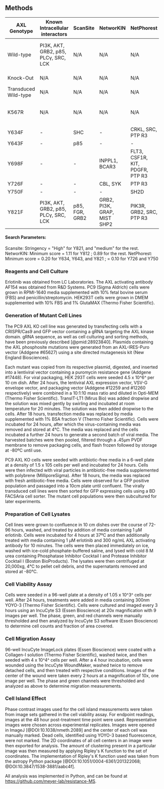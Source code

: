 ## Methods

| AXL Genotype         | Known Intracellular interactors | ScanSite | NetworKIN | NetPhorest | PDB | Known Phenotype|
| -------------------- | ------------------------------- | -------- | --------- | ---------- | --- | -------------- |
| Wild-type            | PI3K, AKT, GRB2, p85, PLCγ, SRC, LCK | N/A | N/A | N/A | N/A | Cell survival, proliferation, migration,<br> and immunosuppression |
| Knock-Out            | N/A | N/A | N/A | N/A | N/A | Inverse phenotyes of WT |
| Transduced Wild-type | N/A | N/A | N/A | N/A | N/A | N/A |
| K567R                | N/A | N/A | N/A | N/A | N/A | Kinase dead, typically recapitulates KO phenotypes |
| Y634F                | - | SHC | - | CRKL, SRC, PTP R3 | - | - |
| Y643F                | - | p85 | - | - | - | - |
| Y698F                | - | - | INPPL1, BCAR3 | FLT3, CSF1R, KIT, PDGFR, PTP R3 | - | - |
| Y726F                | - | - | CBL, SYK | PTP R3 | - | - |
| Y750F                | - | - | - | SH2D | - | - |
| Y821F                | PI3K, AKT, GRB2, p85, PLCγ, SRC, LCK | p85, FGR, GRB2 | GRB2, PI3K, GRAP, MIST SHP2 | PIK3R, GRB2, SRC, PTP R3 | - | - |

#### Search Parameters:
Scansite: Stringency = "High" for Y821, and "medium" for the rest.
NetworKIN: Minimum score = 1.11 for Y812 ; 0.89 for the rest.
NetPhorest: Minimum score = 0.20 for Y634, Y643, and Y821 ; = 0.10 for Y726 and Y750

### Reagents and Cell Culture

Erlotinib was obtained from LC Laboratories. The AXL activating antibody AF154 was obtained from R&D Systems. PC9 (Sigma Aldrich) cells were grown in RPMI-1640 media supplemented with 10% fetal bovine serum (FBS) and penicillin/streptomycin. HEK293T cells were grown in DMEM supplemented with 10% FBS and 1% GlutaMAX (Thermo Fisher Scientific). 

### Generation of Mutant Cell Lines

The PC9 AXL KO cell line was generated by transfecting cells with a CRISPR/Cas9 and GFP vector containing a gRNA targeting the AXL kinase domain. gRNA sequence, as well as cell culturing and sorting methods, have been previously described [@pmid:28923840]. Plasmids containing the AXL phosphosite mutations were generated from an AXL-IRES-Puro vector (Addgene #65627) using a site directed mutagenesis kit (New England Biosciences).

Each mutant was copied from its respective plasmid, digested, and inserted into a lentiviral vector containing a puromycin resistance gene (Addgene #17448). For viral packaging, HEK 293T cells were seeded 4.5 x 10^6^ per 10 cm dish. After 24 hours, the lentiviral AXL expression vector, VSV-G envelope vector, and packaging vector (Addgene #12259 and #12260 respectively) were combined in a 10:1:10 mass ratio and diluted in Opti-MEM (Thermo Fisher Scientific). TransIT-LT1 (Mirus Bio) was added dropwise and the solution was mixed gently by swirling and incubated at room temperature for 20 minutes. The solution was then added dropwise to the cells. After 18 hours, transfection media was replaced by media supplemented with 1% BSA fraction V (Thermo Fisher Scientific). Cells were incubated for 24 hours, after which the virus-containing media was removed and stored at 4℃. The media was replaced and the cells incubated a further 24 hours to generate a second batch of viral media. The harvested batches were then pooled, filtered through a .45μm PVDF membrane to remove packaging cells, and flash frozen followed by storage at -80ºC until use.

PC9 AXL KO cells were seeded with antibiotic-free media in a 6-well plate at a density of 1.5 x 105 cells per well and incubated for 24 hours. Cells were then infected with viral particles in antibiotic-free media supplemented with polybrene (MilliporeSigma). After 18 hours, the media was replaced with fresh antibiotic-free media. Cells were observed for a GFP positive population and passaged into a 10cm plate until confluent. The virally transduced cell lines were then sorted for GFP expressing cells using a BD FACSAria cell sorter. The mutant cell populations were then subcultured for later experiments.

### Preparation of Cell Lysates

Cell lines were grown to confluence in 10 cm dishes over the course of 72-96 hours, washed, and treated by addition of media containing 1 μM erlotinib. Cells were incubated for 4 hours at 37ºC and then additionally treated with media containing 1 μM erlotinib and 300 ng/mL AXL activating antibody for 10 minutes. The cells were then placed immediately on ice, washed with ice-cold phosphate-buffered saline, and lysed with cold 8 M urea containing Phosphatase Inhibitor Cocktail I and Protease Inhibitor Cocktail I (Boston BioProducts). The lysates were then centrifuged at 20,000xg, 4℃ to pellet cell debris, and the supernatants removed and stored at -80℃.

### Cell Viability Assay

Cells were seeded in a 96-well plate at a density of 1.05 x 10^3^ cells per well. After 24 hours, treatments were added in media containing 300nm YOYO-3 (Thermo Fisher Scientific). Cells were cultured and imaged every 3 hours using an IncuCyte S3 (Essen Bioscience) at 20x magnification with 9 images per well. The phase, green, and red channels were manually thresholded and then analyzed by IncuCyte S3 software (Essen Bioscience) to determine cell counts and fraction of area covered.

### Cell Migration Assay

96-well IncuCyte ImageLock plates (Essen Bioscience) were coated with a Collagen-I solution (Thermo Fisher Scientific), washed twice, and then seeded with 4 x 10^4^ cells per well. After a 4 hour incubation, cells were wounded using the IncuCyte WoundMaker, washed twice to remove detached cells, and then treated with respective conditions. Images of the center of the wound were taken every 2 hours at a magnification of 10x, one image per well. The phase and green channels were thresholded and analyzed as above to determine migration measurements.

### Cell Island Effect

Phase contrast images used for the cell island measurements were taken from image sets gathered in the cell viability assay. For endpoint readings, images at the 48 hour post-treatment time point were used. Representative images were chosen across experimental replicates. Images were opened in ImageJ [@DOI:10.1038/nmeth.2089] and the center of each cell was manually marked. Dead cells, identified using YOYO-3 based fluorescence, were not marked. The 2D coordinates of all cell centers in an image were then exported for analysis. The amount of clustering present in a particular image was then measured by applying Ripley's K function to the set of coordinates. The implementation of Ripley's K function used was taken from the astropy Python package [@DOI:10.1051/0004-6361/201322068; @DOI:10.3847/1538-3881/aabc4f].

All analysis was implemented in Python, and can be found at <https://github.com/meyer-lab/resistance-MS>.
